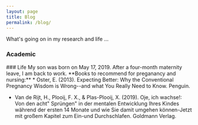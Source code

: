 ```yaml
---
layout: page
title: Blog
permalink: /blog/
---
```

What's going on in my research and life ... 
### Academic
<p style="text-align: center;"></p>
### Life
My son was born on May 17, 2019. After a four-month maternity leave, I am back to work. 
**Books to recommend for preganancy and nursing:**
* Oster, E. (2013). Expecting Better: Why the Conventional Pregnancy Wisdom is Wrong--and what You Really Need to Know. Penguin.

* Van de Rijt, H., Plooij, F. X., & Plas-Plooij, X. (2019). Oje, ich wachse!: Von den acht" Sprüngen" in der mentalen Entwicklung Ihres Kindes während der ersten 14 Monate und wie Sie damit umgehen können-Jetzt mit großem Kapitel zum Ein-und Durchschlafen. Goldmann Verlag.